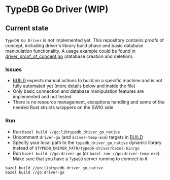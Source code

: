 # TypeDB Go Driver (WIP)

## Current state

`TypeDB Go Driver` is not implemented yet. This repository contains proofs of concept, including driver's library build
phase and basic database manipulation functionality. A usage example could be found
in [driver_proof_of_concept.go](driver_proof_of_concept.go) (database creation and deletion).

### Issues

- [BUILD](BUILD) expects manual actions to build on a specific machine and is not fully automated yet (more details
  below and inside the file)
- Only basic connection and database manipulation features are implemented and not tested
- There is no resource management, exceptions handling and some of the needed Rust structs wrappers on the SWIG side

### Run

- Run `bazel build //go:libtypedb_driver_go_native`
- Uncomment `driver-go` (and `driver-temp-exe`) targets in [BUILD](BUILD)
- Specify your local path to the `typedb_driver_go_native` dynamic library instead
  of `$TYPEDB_DRIVER_PATH/typedb-driver/bazel-bin/go`
- Run `bazel build //go:driver-go` (or `bazel run //go:driver-temp-exe`). Make sure that you have a `TypeDB` server
  running to connect to it

```bash
bazel build //go:libtypedb_driver_go_native
bazel build //go:driver-go
```
